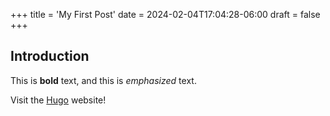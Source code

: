 +++
title = 'My First Post'
date = 2024-02-04T17:04:28-06:00
draft = false
+++
## Introduction

This is **bold** text, and this is *emphasized* text.

Visit the [Hugo](https://gohugo.io) website!
